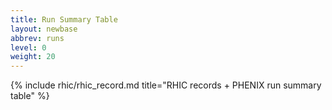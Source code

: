 ```yaml
---
title: Run Summary Table
layout: newbase
abbrev: runs
level: 0
weight: 20
---
```


{% include rhic/rhic_record.md title="RHIC records + PHENIX run summary table" %}
